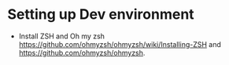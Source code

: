 # Setting up Dev environment

* Install ZSH and Oh my zsh https://github.com/ohmyzsh/ohmyzsh/wiki/Installing-ZSH and https://github.com/ohmyzsh/ohmyzsh.

